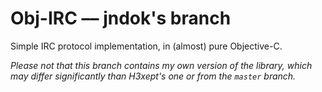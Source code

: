 # Obj-IRC –– jndok's branch
Simple IRC protocol implementation, in (almost) pure Objective-C.

*Please not that this branch contains my own version of the library, which may differ significantly than H3xept's one or from the `master` branch.*
